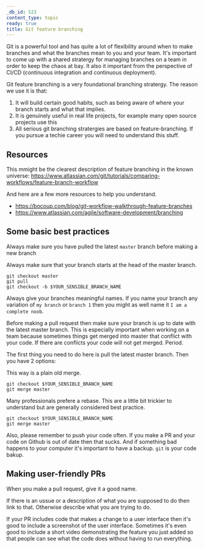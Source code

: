 ```yaml
---
_db_id: 523
content_type: topic
ready: true
title: Git feature branching
---
```


Git is a powerful tool and has quite a lot of flexibility around when to make branches and what the branches mean to you and your team. It's important to come up with a shared stratergy for managing branches on a team in order to keep the chaos at bay. It also it important from the perspective of CI/CD (continuous integration and continuous deployment).

Git feature branching is a very foundational branching stratergy. The reason we use it is that:

1. It will build certain good habits, such as being aware of where your branch starts and what that implies.
2. It is genuinely useful in real life projects, for example many open source projects use this
3. All serious git branching stratergies are based on feature-branching. If you pursue a techie career you will need to understand this stuff.

## Resources

This mmight be the clearest description of feature branching in the known universe: https://www.atlassian.com/git/tutorials/comparing-workflows/feature-branch-workflow

And here are a few more resources to help you understand.

- https://bocoup.com/blog/git-workflow-walkthrough-feature-branches
- https://www.atlassian.com/agile/software-development/branching

## Some basic best practices

Always make sure you have pulled the latest `master` branch before making a new branch

Always make sure that your branch starts at the head of the master branch.

```
git checkout master
git pull
git checkout -b $YOUR_SENSIBLE_BRANCH_NAME
```

Always give your branches meaningful names. If you name your branch any variation of `my branch` or `branch 1` then you might as well name it `I am a complete noob`.

Before making a pull request then make sure your branch is up to date with the latest master branch. This is especially important when working on a team because sometimes things get merged into master that conflict with your code. If there are conflicts your code will not get merged. Period.

The first thing you need to do here is pull the latest master branch. Then you have 2 options:

This way is a plain old merge.

```
git checkout $YOUR_SENSIBLE_BRANCH_NAME
git merge master
```

Many professionals prefere a rebase. This are a little bit trickier to understand but are generally considered best practice.

```
git checkout $YOUR_SENSIBLE_BRANCH_NAME
git merge master
```

Also, please remember to push your code often. If you make a PR and your code on Github is out of date then that sucks. And if something bad happens to your computer it's important to have a backup. `git` is your code bakup.

## Making user-friendly PRs

When you make a pull request, give it a good name.

If there is an ussue or a description of what you are supposed to do then link to that. Otherwise describe what you are trying to do.

If your PR includes code that makes a change to a user interface then it's good to include a screenshot of the user interface. Sometimes it's even good to include a short video demonstrating the feature you just added so that people can see what the code does without having to run everything.
